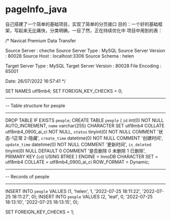 # pageInfo_java
自己搭建了一个简单的基础项目，实现了简单的分页接口
目的：一个好的基础框架，写起来无比痛快，分类明确，一目了然，正在持续优化中
项目中用到的表：


/*
 Navicat Premium Data Transfer

 Source Server         : cheche
 Source Server Type    : MySQL
 Source Server Version : 80028
 Source Host           : localhost:3306
 Source Schema         : helen

 Target Server Type    : MySQL
 Target Server Version : 80028
 File Encoding         : 65001

 Date: 26/07/2022 16:57:41
*/

SET NAMES utf8mb4;
SET FOREIGN_KEY_CHECKS = 0;

-- ----------------------------
-- Table structure for people
-- ----------------------------
DROP TABLE IF EXISTS `people`;
CREATE TABLE `people`  (
  `id` int(0) NOT NULL AUTO_INCREMENT,
  `name` varchar(255) CHARACTER SET utf8mb4 COLLATE utf8mb4_0900_ai_ci NOT NULL,
  `status` tinyint(0) NOT NULL COMMENT '状态-1正常 2-隐藏',
  `create_time` datetime(0) NOT NULL COMMENT '创建时间',
  `update_time` datetime(0) NOT NULL COMMENT '更新时间',
  `is_deleted` tinyint(0) NULL DEFAULT 0 COMMENT '是否删除 0 未删除 1 已删除',
  PRIMARY KEY (`id`) USING BTREE
) ENGINE = InnoDB CHARACTER SET = utf8mb4 COLLATE = utf8mb4_0900_ai_ci ROW_FORMAT = Dynamic;

-- ----------------------------
-- Records of people
-- ----------------------------
INSERT INTO `people` VALUES (1, 'helen', 1, '2022-07-25 18:11:22', '2022-07-25 18:11:27', 0);
INSERT INTO `people` VALUES (2, 'leaf', 0, '2022-07-25 18:13:10', '2022-07-25 18:13:15', 0);

SET FOREIGN_KEY_CHECKS = 1;


